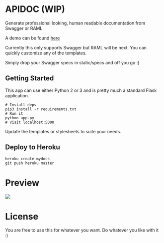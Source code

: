 # APIDOC (WIP)

Generate professional looking, human readable documentation from
Swagger or RAML.

A demo can be found [here](https://swagger-docs.herokuapp.com/docs/uber)

Currently this only supports Swagger but RAML will be next. You can
quickly customize any of the templates.

Simply drop your Swagger specs in static/specs and off you go :)

## Getting Started

This app can use either Python 2 or 3 and is pretty much a standard
Flask application.

```
# Install deps
pip3 install -r requirements.txt
# Run it
python app.py
# Visit localhost:5000
```

Update the templates or stylesheets to suite your needs.

## Deploy to Heroku

```
heroku create mydocs
git push heroku master
```

# Preview

![](https://raw.githubusercontent.com/owainlewis/apidoc/master/static/images/prev.png)

# License

You are free to use this for whatever you want. Do whatever you like
with it :)
